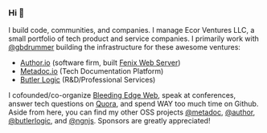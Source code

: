 ### Hi 👋

I build code, communities, and companies. I manage Ecor Ventures LLC, a small portfolio of tech product and service companies. I primarily work with [@gbdrummer](https://github.com/gbdrummer) building the infrastructure for these awesome ventures:

- [Author.io](https://github.com/author) (software firm, built [Fenix Web Server](https://preview.fenixwebserver.com))
- [Metadoc.io](https://metadoc.io) (Tech Documentation Platform)
- [Butler Logic](https://butlerlogic.com) (R&D/Professional Services)

I cofounded/co-organize [Bleeding Edge Web](https://edgeatx.org), speak at conferences, answer tech questions on [Quora](https://www.quora.com/profile/Corey-Butler), and spend WAY too much time on Github. Aside from here, you can find my other OSS projects [@metadoc](https://github.com/metadoc), [@author](https://github.com/author), [@butlerlogic](https://github.com/butlerlogic), and [@ngnjs](https://github.com/ngnjs). Sponsors are greatly appreciated!
<!--
**coreybutler/coreybutler** is a ✨ _special_ ✨ repository because its `README.md` (this file) appears on your GitHub profile.

Here are some ideas to get you started:

- 🔭 I’m currently working on ...
- 🌱 I’m currently learning ...
- 👯 I’m looking to collaborate on ...
- 🤔 I’m looking for help with ...
- 💬 Ask me about ...
- 📫 How to reach me: ...
- 😄 Pronouns: ...
- ⚡ Fun fact: ...
-->
